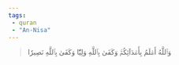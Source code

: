 ```yaml
---
tags: 
 - quran 
 - "An-Nisa"
---
```


> وَٱللَّهُ أَعۡلَمُ بِأَعۡدَآئِكُمۡۚ وَكَفَىٰ بِٱللَّهِ وَلِيّٗا وَكَفَىٰ بِٱللَّهِ نَصِيرٗا
